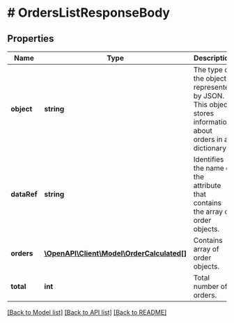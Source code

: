 # # OrdersListResponseBody

## Properties

Name | Type | Description | Notes
------------ | ------------- | ------------- | -------------
**object** | **string** | The type of the object represented by JSON. This object stores information about orders in a dictionary. | [optional] [default to 'list']
**dataRef** | **string** | Identifies the name of the attribute that contains the array of order objects. | [optional] [default to 'orders']
**orders** | [**\OpenAPI\Client\Model\OrderCalculated[]**](OrderCalculated.md) | Contains array of order objects. | [optional]
**total** | **int** | Total number of orders. | [optional]

[[Back to Model list]](../../README.md#models) [[Back to API list]](../../README.md#endpoints) [[Back to README]](../../README.md)
